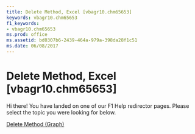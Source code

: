```yaml
---
title: Delete Method, Excel [vbagr10.chm65653]
keywords: vbagr10.chm65653
f1_keywords:
- vbagr10.chm65653
ms.prod: office
ms.assetid: bd0307b6-2439-464a-979a-398da28f1c51
ms.date: 06/08/2017
---
```



# Delete Method, Excel [vbagr10.chm65653]

Hi there! You have landed on one of our F1 Help redirector pages. Please select the topic you were looking for below.

[Delete Method (Graph)](http://msdn.microsoft.com/library/f5bc861f-67e4-05e9-765f-d9ed34e0e936%28Office.15%29.aspx)

